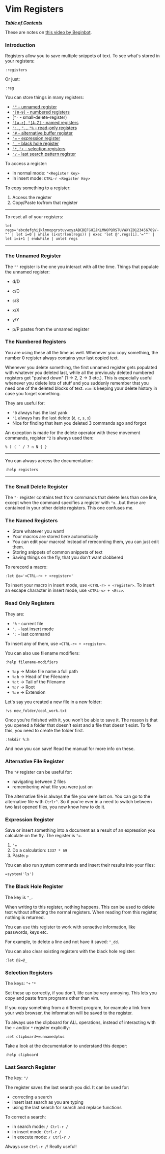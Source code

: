 # Vim Registers

[***Table of Contents***](./ToC.md)

These are notes on [this video by
Beginbot](https://www.youtube.com/watch?v=I5QGlfbuCfs).

### Introduction

Registers allow you to save multiple snippets of text. To see what's stored in
your registers:

```vim
:registers
```

Or just:

```vim
:reg
```

You can store things in many registers:
- [`""` - unnamed register](#the-unnamed-register)
- [`"[0-9]` - numbered registers](#the-numbered-registers)
- [`"-` - small-delete-register)
- [`"[a-z]`, `"[A-Z]` - named registers](#the-named-registers)
- [`":,`, `".,` `"%` - read-only registers](#read-only-registers)
- [`"#` - alternative buffer register](#alternative-file-register)
- [`"=` - expression register](#expression-register)
- [`"_` - black hole register](#the-black-hole-register)
- [`"*`, `"+` - selection registers](#selection-registers)
- [`"/` - last search pattern register](#last-search-register)

To access a register:
- In normal mode: `"<Register Key>`
- In insert mode: `CTRL-r <Register Key>`

To copy something to a register:
1. Access the register
1. Copy/Paste to/from that register

---
To reset all of your registers:
```vim
let regs='abcdefghijklmnopqrstuvwxyzABCDEFGHIJKLMNOPQRSTUVWXYZ0123456789/-"' | let i=0 | while (i<strlen(regs)) | exec 'let @'.regs[i].'=""' | let i=i+1 | endwhile | unlet regs
```
---

### The Unnamed Register

The `""` register is the one you interact with all the time. Things that
populate the unnamed register:

- d/D
- c/C
- s/S
- x/X
- y/Y

- p/P pastes from the unnamed register

### The Numbered Registers

You are using these all the time as well. Whenever you copy something, the
number 0 register always contains your last copied text.

Whenever you delete something, the first unnamed register gets populated with
whatever you deleted last, while all the previously deleted numbered registers
get "pushed down" (1 -> 2, 2 -> 3 etc.). This is especially useful whenever you
delete lots of stuff and you suddenly remember that you need one of the deleted
blocks of text. `vim` is keeping your delete history in case you forget
something.

They are useful for:
- `"0` always has the last yank
- `"1` always has the last delete (`d`, `c`, `s`, `x`)
- Nice for finding that item you deleted 3 commands ago and forgot

An exception is made for the delete operator with these movement commands,
register `"2` is always used then:

```vim
% ) ( ` / ? n N { }
```

---
You can always access the documentation:

```vim
:help registers
```
---

### The Small Delete Register

The `"-` register contains text from commands that delete less than one line,
except when the command specifies a register with `"x`...but these are
contained in your other delete registers. This one confuses me.

### The Named Registers

- Store whatever you want!
- Your macros are stored *here* automatically
- You can edit your macros! Instead of rerecording them, you can just edit
them.
- Storing snippets of common snippets of text
- Saving things on the fly, that you don't want clobbered

To rerecord a macro:

```vim
:let @a='<CTRL-r> + <register>'
```

To insert your macro in insert mode, use `<CTRL-r> + <register>`. To insert an
escape character in insert mode, use `<CTRL-v> + <Esc>`.

### Read Only Registers

They are: 
- `"%` - current file
- `".` - last insert mode
- `":` - last command

To insert any of them, use `<CTRL-r> + <register>`. 

You can also use filename modifiers:

```vim
:help filename-modifiers
```

- `%:p` -> Make file name a full path
- `%:h` -> Head of the Filename
- `%:t` -> Tail of the Filename
- `%:r` -> Root
- `%:e` -> Extension

Let's say you created a new file in a new folder:

```vim
!vs new_folder/cool_work.txt
```

Once you're finished with it, you won't be able to save it. The reason is that
you opened a folder that doesn't exist and a file that doesn't exist. To fix
this, you need to create the folder first.

```vim
:!mkdir %:h
```

And now you can save! Read the manual for more info on these.

### Alternative File Register

The `"#` register can be useful for:

- navigating between 2 files
- remembering what file you were just on

The alternative file is always the file you were last on. You can go to the
alternative file with `Ctrl+^`. So if you're ever in a need to switch between
two last opened files, you now know how to do it.

### Expression Register

Save or insert something into a document as a result of an expression you
calculate on the fly. The register is `"=`.

1. `"=`
1. Do a calculation: `1337 * 69`
1. Paste: `p`

You can also run system commands and insert their results into your files:

```vim
=system('ls')
```

### The Black Hole Register

The key is `"_`. 

When writing to this register, nothing happens. This can be used to delete text
without affecting the normal registers. When reading from this register,
nothing is returned.

You can use this register to work with sensetive information, like passwords,
keys etc.

For example, to delete a line and not have it saved: `"_dd`.

You can also clear existing registers with the black hole register:

```vim
:let @2=@_
```

### Selection Registers

The keys: `"+` `"*`

Set these up correctly, if you don't, life can be very annoying. This lets you
copy and paste from programs other than vim.

If you copy something from a different program, for example a link from your
web browser, the information will be saved to the register.

To always use the clipboard for ALL operations, instead of interacting with the
`+` and/or `*` register explicitly:

```vim
:set clipboard+=unnamedplus
```

Take a look at the documentation to understand this deeper:

```
:help clipboard
```

### Last Search Register

The key: `"/`

The register saves the last search you did. It can be used for:

- correcting a search
- insert last search as you are typing
- using the last search for search and replace functions

To correct a search: 
- in search  mode: `/ Ctrl-r /`
- in insert mode: `Ctrl-r /`
- in execute mode: `/ Ctrl-r /`

Always use `Ctrl-r /`! Really useful!
